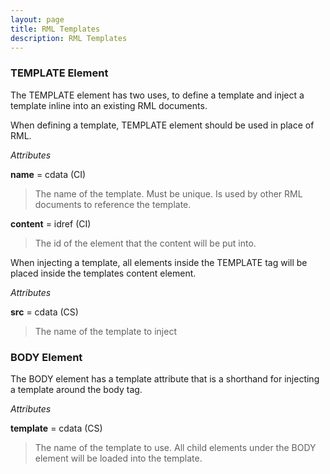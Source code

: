 ```yaml
---
layout: page
title: RML Templates
description: RML Templates
---
```


### TEMPLATE Element

The TEMPLATE element has two uses, to define a template and inject a template inline into an existing RML documents.

When defining a template, TEMPLATE element should be used in place of RML.

*Attributes*

**name** = cdata (CI)
>The name of the template. Must be unique. Is used by other RML documents to reference the template.

**content** = idref (CI)
>The id of the element that the content will be put into.

When injecting a template, all elements inside the TEMPLATE tag will be placed inside the templates content element.

*Attributes*

**src** = cdata (CS)
>The name of the template to inject

### BODY Element

The BODY element has a template attribute that is a shorthand for injecting a template around the body tag.

*Attributes*

**template** = cdata (CS)
>The name of the template to use. All child elements under the BODY element will be loaded into the template.

